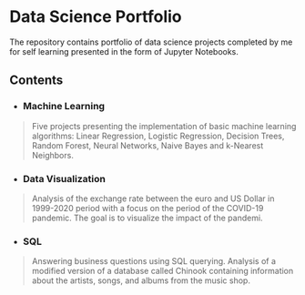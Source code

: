 # Data Science Portfolio
The repository contains portfolio of data science projects completed by me for self learning presented in the form of Jupyter Notebooks.


## Contents

- ### Machine Learning
>Five projects presenting the implementation of basic machine learning algorithms: Linear Regression, Logistic Regression, Decision Trees, Random Forest, Neural Networks, Naive Bayes and k-Nearest Neighbors.

- ### Data Visualization
>Analysis of the exchange rate between the euro and US Dollar in 1999-2020 period with a focus on the period of the COVID-19 pandemic. The goal is to visualize the impact of the pandemi.

- ### SQL
>Answering business questions using SQL querying. Analysis of a modified version of a database called Chinook containing information about the artists, songs, and albums from the music shop.
